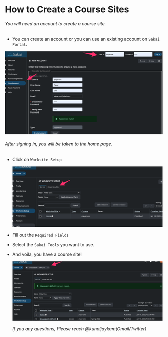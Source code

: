 # How to Create a Course Sites


###### You will need an account to create a course site.
  - You can create an account or you can use an existing account on `Sakai Portal`.

   ![](images/QA/Sakai___Gateway___New_Account.png)





###### After signing in, you will be taken to the home page.
 - Click on `Worksite Setup`

   ![](images/QA/Sakai___Home___Worksite_Setup2.png)



 - Fill out the `Required Fields`

 - Select the `Sakai Tools` you want to use.

 - And voila, you have a course site!


   ![](images/QA/Sakai___Home___Worksite_Setup5.png)




   *If you any questions, Please reach @kunaljaykam(Gmail/Twitter)*